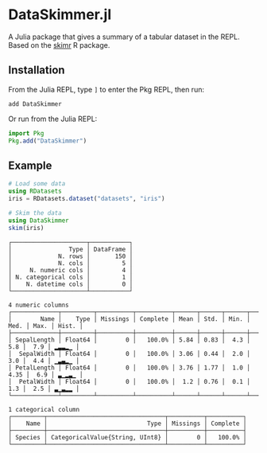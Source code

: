 # DataSkimmer.jl

A Julia package that gives a summary of a tabular dataset in the REPL.
Based on the [skimr](https://docs.ropensci.org/skimr/) R package.

## Installation

From the Julia REPL, type `]` to enter the Pkg REPL, then run:

```text
add DataSkimmer
```

Or run from the Julia REPL:

```julia
import Pkg
Pkg.add("DataSkimmer")
```

## Example

```julia
# Load some data
using RDatasets
iris = RDatasets.dataset("datasets", "iris")

# Skim the data
using DataSkimmer
skim(iris)
```

```text
┌─────────────────────┬───────────┐
│                Type │ DataFrame │
│             N. rows │       150 │
│             N. cols │         5 │
│     N. numeric cols │         4 │
│ N. categorical cols │         1 │
│    N. datetime cols │         0 │
└─────────────────────┴───────────┘

4 numeric columns
┌─────────────┬─────────┬──────────┬──────────┬──────┬──────┬──────┬──────┬──────┬───────┐
│        Name │    Type │ Missings │ Complete │ Mean │ Std. │ Min. │ Med. │ Max. │ Hist. │
├─────────────┼─────────┼──────────┼──────────┼──────┼──────┼──────┼──────┼──────┼───────┤
│ SepalLength │ Float64 │        0 │   100.0% │ 5.84 │ 0.83 │  4.3 │  5.8 │  7.9 │ ▂▃▃▂▁ │
│  SepalWidth │ Float64 │        0 │   100.0% │ 3.06 │ 0.44 │  2.0 │  3.0 │  4.4 │ ▁▃▄▂▁ │
│ PetalLength │ Float64 │        0 │   100.0% │ 3.76 │ 1.77 │  1.0 │ 4.35 │  6.9 │ ▃▁▂▃▁ │
│  PetalWidth │ Float64 │        0 │   100.0% │  1.2 │ 0.76 │  0.1 │  1.3 │  2.5 │ ▃▁▃▂▂ │
└─────────────┴─────────┴──────────┴──────────┴──────┴──────┴──────┴──────┴──────┴───────┘

1 categorical column
┌─────────┬─────────────────────────────────┬──────────┬──────────┐
│    Name │                            Type │ Missings │ Complete │
├─────────┼─────────────────────────────────┼──────────┼──────────┤
│ Species │ CategoricalValue{String, UInt8} │        0 │   100.0% │
└─────────┴─────────────────────────────────┴──────────┴──────────┘
```
